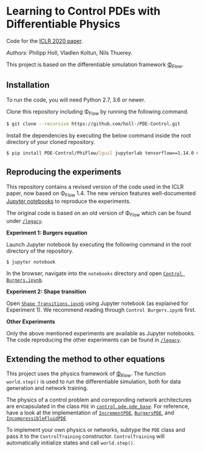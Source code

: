 # Learning to Control PDEs with Differentiable Physics

Code for the [ICLR 2020 paper](https://ge.in.tum.de/publications/2020-iclr-holl/).

*Authors:* Philipp Holl, Vladlen Koltun, Nils Thuerey.

This project is based on the differentiable simulation framework [Φ<sub>Flow</sub>](https://github.com/tum-pbs/PhiFlow).

## Installation

To run the code, you will need Python 2.7, 3.6 or newer.

Clone this repository including Φ<sub>Flow</sub> by running the following command.

```bash
$ git clone --recursive https://github.com/holl-/PDE-Control.git
```

Install the dependencies by executing the below command inside the root directory of your cloned repository.

```bash
$ pip install PDE-Control/PhiFlow/[gui] jupyterlab tensorflow==1.14.0 matplotlib
```


## Reproducing the experiments

This repository contains a revised version of the code used in the ICLR paper, now based on Φ<sub>Flow</sub> 1.4.
The new version features well-documented [Jupyter notebooks](notebooks) to reproduce the experiments.

The original code is based on an old version of Φ<sub>Flow</sub> which can be found under [`/legacy`](legacy).

**Experiment 1: Burgers equation**

Launch Jupyter notebook by executing the following command in the root directory of the repository.
```bash
$ jupyter notebook
```

In the browser, navigate into the `notebooks` directory and open [`Control Burgers.ipynb`](notebooks/Control%20Burgers.ipynb).

**Experiment 2: Shape transition**

Open [`Shape Transitions.ipynb`](notebooks/Shape%20Transitions.ipynb) using Jupyter notebook (as explained for Experiment 1).
We recommend reading through `Control Burgers.ipynb` first.

**Other Experiments**

Only the above mentioned experiments are available as Jupyter notebooks. The code reproducing the other experiments can be found in [`/legacy`](legacy).


## Extending the method to other equations

This project uses the physics framework of [Φ<sub>Flow</sub>](https://github.com/tum-pbs/PhiFlow). The function `world.step()` is used to run the differentiable simulation, both for data generation and network training.

The physics of a control problem and correponding network architectures are encapsulated in the class `PDE` in [`control.pde.pde_base`](src/control/pde/pde_base.py).
For reference, have a look at the implementation of [`IncrementPDE`](src/control/pde/value.py), [`BurgersPDE`](src/control/pde/burgers.py), and [`IncompressibleFluidPDE`](src/control/pde/incompressible_flow.py)

To implement your own physics or networks, subtype the `PDE` class and pass it to the `ControlTraining` constructor. `ControlTraining` will automatically initialize states and call `world.step()`.